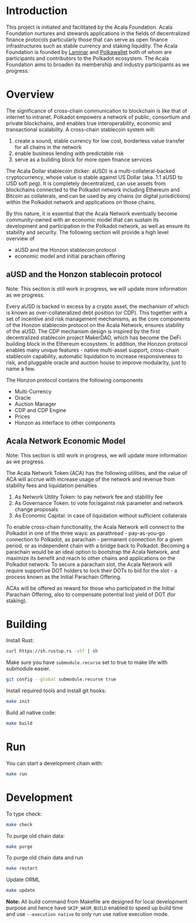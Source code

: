 # Introduction
This project is initiated and facilitated by the Acala Foundation. Acala Foundation nurtures and stewards applications in the fields of decentralized finance protocols particularly those that can serve as open finance infrastructures such as stable currency and staking liquidity. The Acala Foundation is founded by [Laminar](https://laminar.one/) and [Polkawallet](https://polkawallet.io/) both of whom are participants and contributors to the Polkadot ecosystem. The Acala Foundation aims to broaden its membership and industry participants as we progress.

# Overview
The significance of cross-chain communication to blockchain is like that of internet to intranet. Polkadot empowers a network of public, consortium and private blockchains, and enables true interoperability, economic and transactional scalability. A cross-chain stablecoin system will:
1. create a sound, stable currency for low cost, borderless value transfer for all chains in the network
2. enable business lending with predictable risk
3. serve as a building block for more open finance services

The Acala Dollar stablecoin (ticker: aUSD) is a multi-collateral-backed cryptocurrency, whose value is stable against US Dollar (aka. 1:1 aUSD to USD soft peg). It is completely decentralized, can use assets from blockchains connected to the Polkadot network including Ethereum and Bitcoin as collaterals, and can be used by any chains (or digital jurisdictions) within the Polkadot network and applications on those chains.

By this nature, it is essential that the Acala Network eventually become community-owned with an economic model that can sustain its development and participation in the Polkadot network, as well as ensure its stability and security. The following section will provide a high level overview of
- aUSD and the Honzon stablecoin protocol
- economic model and initial parachain offering

## aUSD and the Honzon stablecoin protocol
Note: This section is still work in progress, we will update more information as we progress.

Every aUSD is backed in excess by a crypto asset, the mechanism of which is known as over-collateralized debt position (or CDP). This together with a set of incentive and risk management mechanisms, as the core components of the Honzon stablecoin protocol on the Acala Network, ensures stability of the aUSD. The CDP mechanism design is inspired by the first decentralized stablecoin project MakerDAO, which has become the DeFi building block in the Ethereum ecosystem. In addition, the Honzon protocol enables many unique features - native multi-asset support, cross-chain stablecoin capability, automatic liquidation to increase responsiveness to risk, and pluggable oracle and auction house to improve modularity, just to name a few.

The Honzon protocol contains the following components
- Multi-Currency
- Oracle
- Auction Manager
- CDP and CDP Engine
- Prices
- Honzon as interface to other components

## Acala Network Economic Model
Note: This section is still work in progress, we will update more information as we progress.

The Acala Network Token (ACA) has the following utilities, and the value of ACA will accrue with increase usage of the network and revenue from stability fees and liquidation penalties
1. As Network Utility Token: to pay network fee and stability fee
2. As Governance Token: to vote for/against risk parameter and network change proposals
3. As Economic Capital: in case of liquidation without sufficient collaterals

To enable cross-chain functionality, the Acala Network will connect to the Polkadot in one of the three ways: as parathread - pay-as-you-go connection to Polkadot, as parachain - permanent connection for a given period, or as independent chain with a bridge back to Polkadot. Becoming a parachain would be an ideal option to bootstrap the Acala Network, and maximize its benefit and reach to other chains and applications on the Polkadot network. To secure a parachain slot, the Acala Network will require supportive DOT holders to lock their DOTs to bid for the slot - a process known as the Initial Parachain Offering.

ACAs will be offered as reward for those who participated in the Initial Parachain Offering, also to compensate potential lost yield of DOT (for staking).

# Building

Install Rust:

```bash
curl https://sh.rustup.rs -sSf | sh
```

Make sure you have `submodule.recurse` set to true to make life with submodule easier.

```bash
git config --global submodule.recurse true
```

Install required tools and install git hooks:

```bash
make init
```

Build all native code:

```bash
make build
```

# Run

You can start a development chain with:

```bash
make run
```

# Development

To type check:

```bash
make check
```

To purge old chain data:

```bash
make purge
```

To purge old chain data and run

```bash
make restart
```

Update ORML

```bash
make update
```

__Note:__ All build command from Makefile are designed for local development purpose and hence have `SKIP_WASM_BUILD` enabled to speed up build time and use `--execution native` to only run use native execution mode.

